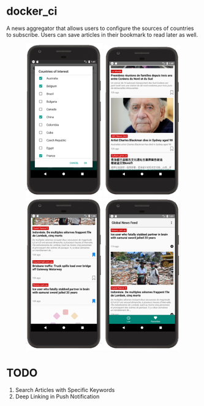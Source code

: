 # docker_ci
A news aggregator that allows users to configure the sources of countries to subscribe. Users can save articles in their bookmark to read later as well.

<p align="center">
  <img src="screenshot/country_of_interest.png" width="200" title="Countries of Interest">
  <img src="screenshot/live.png" width="200" title="Live News">
  <img src="screenshot/bookmarked.png" width="200" title="Add to Bookmark">
  <img src="screenshot/favorites.png" width="200" title="Bookmark Page">
</p>

# TODO
1. Search Articles with Specific Keywords
2. Deep Linking in Push Notification
